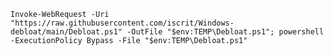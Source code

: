 ```Invoke-WebRequest -Uri "https://raw.githubusercontent.com/iscrit/Windows-debloat/main/Debloat.ps1" -OutFile "$env:TEMP\Debloat.ps1"; powershell -ExecutionPolicy Bypass -File "$env:TEMP\Debloat.ps1"```
